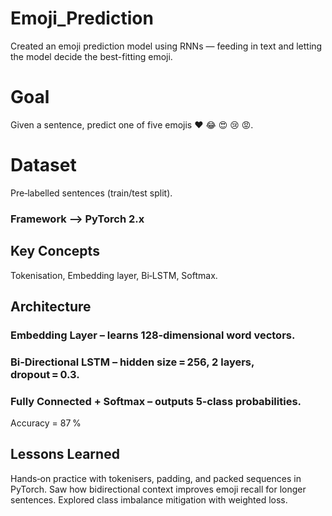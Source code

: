 # Emoji_Prediction
Created an emoji prediction model using RNNs — feeding in text and letting the model decide the best-fitting emoji.

# Goal
Given a sentence, predict one of five emojis  ❤️ 😂 😍 😢 😡.

# Dataset 
Pre‑labelled sentences (train/test split).

### Framework --> PyTorch 2.x

## Key Concepts
Tokenisation, Embedding layer, Bi‑LSTM, Softmax.


## Architecture
### Embedding Layer – learns 128‑dimensional word vectors.
### Bi‑Directional LSTM – hidden size = 256, 2 layers, dropout = 0.3.
### Fully Connected + Softmax – outputs 5‑class probabilities.

Accuracy = 87 %


## Lessons Learned
Hands‑on practice with tokenisers, padding, and packed sequences in PyTorch.
Saw how bidirectional context improves emoji recall for longer sentences.
Explored class imbalance mitigation with weighted loss.


